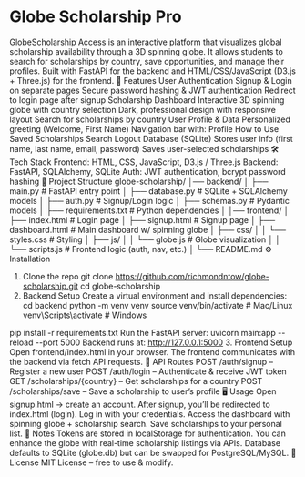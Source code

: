 # Globe Scholarship Pro
GlobeScholarship Access is an interactive platform that visualizes global scholarship availability through a 3D spinning globe.
It allows students to search for scholarships by country, save opportunities, and manage their profiles.
Built with FastAPI for the backend and HTML/CSS/JavaScript (D3.js + Three.js) for the frontend.
🚀 Features
User Authentication
Signup & Login on separate pages
Secure password hashing & JWT authentication
Redirect to login page after signup
Scholarship Dashboard
Interactive 3D spinning globe with country selection
Dark, professional design with responsive layout
Search for scholarships by country
User Profile & Data
Personalized greeting (Welcome, First Name)
Navigation bar with:
Profile
How to Use
Saved Scholarships
Search
Logout
Database (SQLite)
Stores user info (first name, last name, email, password)
Saves user-selected scholarships
🛠️ Tech Stack
Frontend: HTML, CSS, JavaScript, D3.js / Three.js
Backend: FastAPI, SQLAlchemy, SQLite
Auth: JWT authentication, bcrypt password hashing
📂 Project Structure
globe-scholarship/
│── backend/
│   ├── main.py              # FastAPI entry point
│   ├── database.py          # SQLite + SQLAlchemy models
│   ├── auth.py              # Signup/Login logic
│   ├── schemas.py           # Pydantic models
│   ├── requirements.txt     # Python dependencies
│
│── frontend/
│   ├── index.html           # Login page
│   ├── signup.html          # Signup page
│   ├── dashboard.html       # Main dashboard w/ spinning globe
│   ├── css/
│   │   └── styles.css       # Styling
│   ├── js/
│   │   └── globe.js         # Globe visualization
│   │   └── scripts.js       # Frontend logic (auth, nav, etc.)
│
└── README.md
⚙️ Installation
1. Clone the repo
git clone https://github.com/richmondntow/globe-scholarship.git
cd globe-scholarship
2. Backend Setup
Create a virtual environment and install dependencies:
cd backend
python -m venv venv
source venv/bin/activate   # Mac/Linux
venv\Scripts\activate      # Windows

pip install -r requirements.txt
Run the FastAPI server:
uvicorn main:app --reload --port 5000
Backend runs at: http://127.0.0.1:5000
3. Frontend Setup
Open frontend/index.html in your browser.
The frontend communicates with the backend via fetch API requests.
🔑 API Routes
POST /auth/signup – Register a new user
POST /auth/login – Authenticate & receive JWT token
GET /scholarships/{country} – Get scholarships for a country
POST /scholarships/save – Save a scholarship to user’s profile
🖥️ Usage
Open signup.html → create an account.
After signup, you’ll be redirected to index.html (login).
Log in with your credentials.
Access the dashboard with spinning globe + scholarship search.
Save scholarships to your personal list.
📌 Notes
Tokens are stored in localStorage for authentication.
You can enhance the globe with real-time scholarship listings via APIs.
Database defaults to SQLite (globe.db) but can be swapped for PostgreSQL/MySQL.
📜 License
MIT License – free to use & modify.
